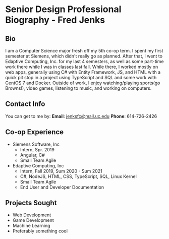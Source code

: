 ﻿# Senior Design Professional Biography - Fred Jenks

## Bio
I am a Computer Science major fresh off my 5th co-op term. I spent my first semester at Siemens, which didn't really go as planned. After that, I went to Edaptive Computing, Inc. for my last 4 semesters, as well as some part-time work there while I was in classes last fall. While there, I worked mostly on web apps, generally using C# with Entity Framework, JS, and HTML with a quick pit stop in a project using TypeScript and SQL and some work with CentOS 7 and Docker. Outside of work, I enjoy watching/playing sports(go Browns!), video games, listening to music, and working on computers.


## Contact Info

You can get to me by:
**Email**: jenksfc@mail.uc.edu
**Phone**: 614-726-2426

## Co-op Experience
- Siemens Software, Inc
	* Intern, Spr. 2019
	* Angular, C#
	* Small Team Agile
- Edaptive Computing, Inc
	* Intern, Fall 2019, Sum 2020 - Sum 2021
	* C#, NodeJS, HTML, CSS, TypeScript, SQL, Linux Kernel
	* Small Team Agile
	* End User and Developer Documentation
## Projects Sought
* Web Development
* Game Development
* Machine Learning
* Preferably something cool

 
